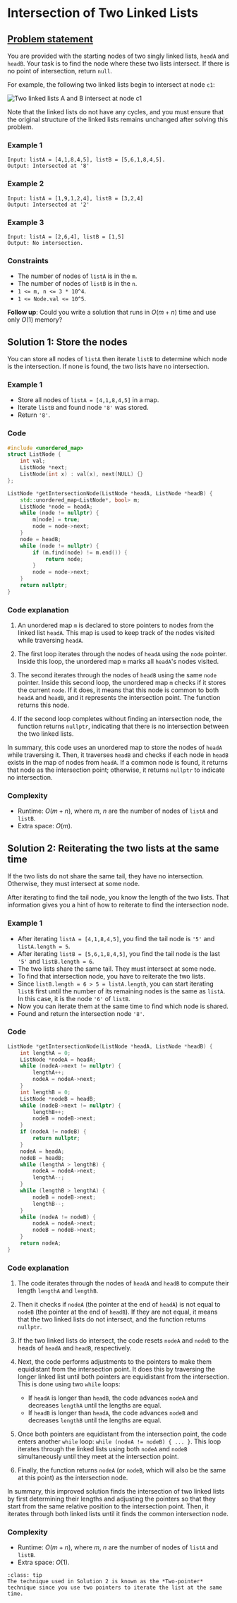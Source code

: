 # Intersection of Two Linked Lists

## [Problem statement](https://leetcode.com/problems/intersection-of-two-linked-lists/)

You are provided with the starting nodes of two singly linked lists, `headA` and `headB`. Your task is to find the node where these two lists intersect. If there is no point of intersection, return `null`. 

For example, the following two linked lists begin to intersect at node `c1`:

![Two linked lists A and B intersect at node c1](02_LL_160_statement.png)

Note that the linked lists do not have any cycles, and you must ensure that the original structure of the linked lists remains unchanged after solving this problem.


### Example 1
<!-- ![Two linked lists A and B intersect at node 8](02_LL_160_example_1_1.png) -->
```text
Input: listA = [4,1,8,4,5], listB = [5,6,1,8,4,5].
Output: Intersected at '8'
```

### Example 2
<!-- ![Two linked lists A and B intersect at node 2](02_LL_160_example_2.png) -->
```text
Input: listA = [1,9,1,2,4], listB = [3,2,4]
Output: Intersected at '2'
```

### Example 3
<!-- ![Two linked lists A and B do not intersect](02_LL_160_example_3.png) -->
```text
Input: listA = [2,6,4], listB = [1,5]
Output: No intersection.
``` 

### Constraints

* The number of nodes of `listA` is in the `m`.
* The number of nodes of `listB` is in the `n`.
* `1 <= m, n <= 3 * 10^4`.
* `1 <= Node.val <= 10^5`. 

**Follow up**: Could you write a solution that runs in $O(m + n)$ time and use only $O(1)$ memory?

## Solution 1: Store the nodes

You can store all nodes of `listA` then iterate `listB` to determine which node is the intersection. If none is found, the two lists have no intersection.

### Example 1
* Store all nodes of `listA = [4,1,8,4,5]` in a map.
* Iterate `listB` and found node `'8'` was stored.
* Return `'8'`.

### Code

```cpp
#include <unordered_map>
struct ListNode {
    int val;
    ListNode *next;
    ListNode(int x) : val(x), next(NULL) {}
};

ListNode *getIntersectionNode(ListNode *headA, ListNode *headB) {
    std::unordered_map<ListNode*, bool> m;
    ListNode *node = headA;
    while (node != nullptr) {
        m[node] = true;
        node = node->next;
    }
    node = headB;
    while (node != nullptr) {
        if (m.find(node) != m.end()) {
            return node;
        }
        node = node->next;
    }
    return nullptr;
}
```
### Code explanation

1. An unordered map `m` is declared to store pointers to nodes from the linked list `headA`. This map is used to keep track of the nodes visited while traversing `headA`.

2. The first loop iterates through the nodes of `headA` using the `node` pointer. Inside this loop, the unordered map `m` marks all `headA`'s nodes visited.

3. The second iterates through the nodes of `headB` using the same `node` pointer. Inside this second loop, the unordered map `m` checks if it stores the current `node`. If it does, it means that this node is common to both `headA` and `headB`, and it represents the intersection point. The function returns this node.

4. If the second loop completes without finding an intersection node, the function returns `nullptr`, indicating that there is no intersection between the two linked lists.

In summary, this code uses an unordered map to store the nodes of `headA` while traversing it. Then, it traverses `headB` and checks if each node in `headB` exists in the map of nodes from `headA`. If a common node is found, it returns that node as the intersection point; otherwise, it returns `nullptr` to indicate no intersection. 

### Complexity
* Runtime: $O(m + n)$, where $m$, $n$ are the number of nodes of `listA` and `listB`.
* Extra space: $O(m)$.

## Solution 2: Reiterating the two lists at the same time

If the two lists do not share the same tail, they have no intersection. Otherwise, they must intersect at some node.

After iterating to find the tail node, you know the length of the two lists. That information gives you a hint of how to reiterate to find the intersection node. 

### Example 1
* After iterating `listA = [4,1,8,4,5]`, you find the tail node is `'5'` and `listA.length = 5`. 
* After iterating `listB = [5,6,1,8,4,5]`, you find the tail node is the last `'5'` and `listB.length = 6`.
* The two lists share the same tail. They must intersect at some node.
* To find that intersection node, you have to reiterate the two lists.
* Since `listB.length = 6 > 5 = listA.length`, you can start iterating `listB` first until the number of its remaining nodes is the same as `listA`. In this case, it is the node `'6'` of `listB`.
* Now you can iterate them at the same time to find which node is shared.
* Found and return the intersection node `'8'`.

### Code
```cpp
ListNode *getIntersectionNode(ListNode *headA, ListNode *headB) {
    int lengthA = 0;
    ListNode *nodeA = headA;
    while (nodeA->next != nullptr) {
        lengthA++;
        nodeA = nodeA->next;
    }
    int lengthB = 0;
    ListNode *nodeB = headB;
    while (nodeB->next != nullptr) {
        lengthB++;
        nodeB = nodeB->next;
    }
    if (nodeA != nodeB) {
        return nullptr;
    }
    nodeA = headA;
    nodeB = headB;
    while (lengthA > lengthB) {
        nodeA = nodeA->next;
        lengthA--;
    }
    while (lengthB > lengthA) {
        nodeB = nodeB->next;
        lengthB--;
    }
    while (nodeA != nodeB) {
        nodeA = nodeA->next;
        nodeB = nodeB->next;
    }
    return nodeA;
}
```

### Code explanation

1. The code iterates through the nodes of `headA` and `headB` to compute their length `lengthA` and `lengthB`.

2. Then it checks if `nodeA` (the pointer at the end of `headA`) is not equal to `nodeB` (the pointer at the end of `headB`). If they are not equal, it means that the two linked lists do not intersect, and the function returns `nullptr`.

3. If the two linked lists do intersect, the code resets `nodeA` and `nodeB` to the heads of `headA` and `headB`, respectively.

4. Next, the code performs adjustments to the pointers to make them equidistant from the intersection point. It does this by traversing the longer linked list until both pointers are equidistant from the intersection. This is done using two `while` loops:
   - If `headA` is longer than `headB`, the code advances `nodeA` and decreases `lengthA` until the lengths are equal.
   - If `headB` is longer than `headA`, the code advances `nodeB` and decreases `lengthB` until the lengths are equal.

5. Once both pointers are equidistant from the intersection point, the code enters another `while` loop: `while (nodeA != nodeB) { ... }`. This loop iterates through the linked lists using both `nodeA` and `nodeB` simultaneously until they meet at the intersection point.

6. Finally, the function returns `nodeA` (or `nodeB`, which will also be the same at this point) as the intersection node.

In summary, this improved solution finds the intersection of two linked lists by first determining their lengths and adjusting the pointers so that they start from the same relative position to the intersection point. Then, it iterates through both linked lists until it finds the common intersection node. 

### Complexity
* Runtime: $O(m + n)$, where $m$, $n$ are the number of nodes of `listA` and `listB`.
* Extra space: $O(1)$.



```{admonition} Implementation tip
:class: tip
The technique used in Solution 2 is known as the *Two-pointer* technique since you use two pointers to iterate the list at the same time.
```

